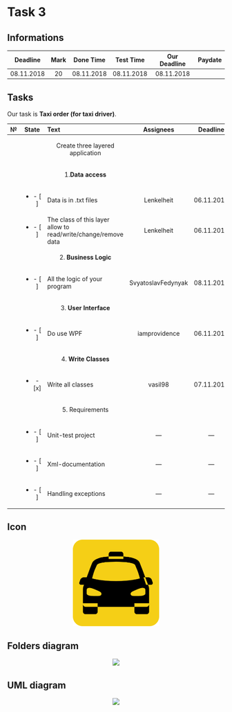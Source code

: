 # Task 3

## Informations

| Deadline |Mark|Done Time |Test Time |Our Deadline|Paydate|
|:--------:|:--:|:--------:|:--------:|:----------:|:-----:|
|08.11.2018| 20 |08.11.2018|08.11.2018| 08.11.2018 |       |


## Tasks

Our task is **Taxi order (for taxi driver)**.

|№|          State         |                            Text                                           |   Assignees  |  Deadline  |
|-|:----------------------:|:--------------------------------------------------------------------------|:------------:|:----------:|
| |                        | <p align="center">  Create three layered application             </p>     |              |            |
| |                        | <p align="center">      1.**Data access**     </p>                        |              |            |
| |<ul><li>- [ ] </li></ul>| Data is in .txt files                                                     |  Lenkelheit  | 06.11.2018 |
| |<ul><li>- [ ] </li></ul>| The class of this layer allow to read/write/change/remove data            |  Lenkelheit  | 06.11.2018 |
| |                        | <p align="center">      2. **Business Logic**   </p>                      |              |            |
| |<ul><li>- [ ] </li></ul>| All the logic of your program                                           |SvyatoslavFedynyak|08.11.2018|
| |                        | <p align="center">      3. **User Interface**   </p>                      |              |            |
| |<ul><li>- [ ] </li></ul>| Do use WPF                                                                |iamprovidence | 06.11.2018 |
| |                        | <p align="center">      4. **Write Classes**   </p>                       |              |            |
| |<ul><li>- [x] </li></ul>| Write all classes                                                         |    vasil98   | 07.11.2018 |
| |                        | <p align="center">         5. Requirements </p>                           |              |            |
| |<ul><li>- [ ] </li></ul>| Unit-test project                                                         |      —       |      —     |
| |<ul><li>- [ ] </li></ul>| Xml-documentation                                                         |      —       |      —     |
| |<ul><li>- [ ] </li></ul>| Handling exceptions                                                       |      —       |      —     |

## Icon

<p align="center">
  <img src="/Images/Task3/ico.png" width="200" height="200">
</p>

## Folders diagram

<p align="center">
  <img src="/Images/Task3/files.png">
</p>

## UML diagram

<p align="center">
  <img src="/Images/Task3/uml.png">
</p>
 

